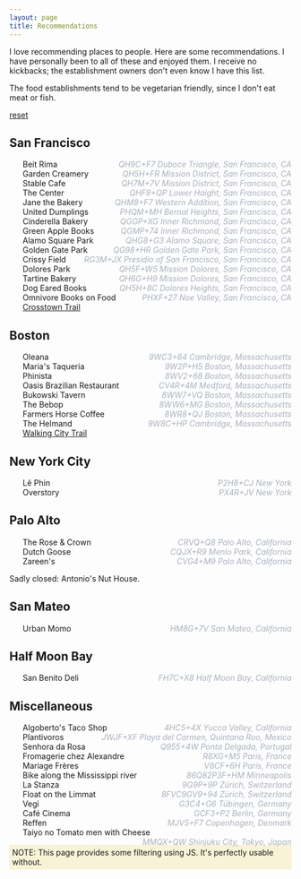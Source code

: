 ```yaml
---
layout: page
title: Recommendations
---
```


<style>
ul { list-style-type: none; }
#filters a { padding-right: 5px; }
</style>

I love recommending places to people. Here are some recommendations. I have personally been to all of these and enjoyed
them. I receive no kickbacks; the establishment owners don't even know I have this list.

The food establishments tend to be vegetarian friendly, since I don't eat meat or fish.

<div id="filters">
    <a href="#" onclick="document.querySelectorAll('li').forEach(elt => elt.style='')">reset</a>
</div>

<div id="recs">
    <div class="city:sf area:sfbay">
        <h2>San Francisco</h2>
        <ul>
            <li class="food" data-location="QH9C+F7 Duboce Triangle, San Francisco, CA">Beit Rima</li>
            <li class="food" data-location="QH5H+FR Mission District, San Francisco, CA">Garden Creamery</li>
            <li class="food" data-location="QH7M+7V Mission District, San Francisco, CA">Stable Cafe</li>
            <li class="tea vibes" data-location="QHF9+QP Lower Haight, San Francisco, CA">The Center</li>
            <li class="food" data-location="QHM8+F7 Western Addition, San Francisco, CA">Jane the Bakery</li>
            <li class="food" data-location="PHQM+MH Bernal Heights, San Francisco, CA">United Dumplings</li>
            <li class="food" data-location="QGGP+XG Inner Richmond, San Francisco, CA">Cinderella Bakery</li>
            <li class="books" data-location="QGMP+74 Inner Richmond, San Francisco, CA">Green Apple Books</li>
            <li class="park" data-location="QHG8+G3 Alamo Square, San Francisco, CA">Alamo Square Park</li>
            <li class="park" data-location="QG98+HR Golden Gate Park, San Francisco, CA">Golden Gate Park</li>
            <li class="park" data-location="RG3M+JX Presidio of San Francisco, San Francisco, CA">Crissy Field</li>
            <li class="park" data-location="QH5F+W5 Mission Dolores, San Francisco, CA">Dolores Park</li>
            <li class="food" data-location="QH6G+H9 Mission Dolores, San Francisco, CA">Tartine Bakery</li>
            <li class="books" data-location="QH5H+8C Dolores Heights, San Francisco, CA">Dog Eared Books</li>
            <li class="books" data-location="PHXF+27 Noe Valley, San Francisco, CA">Omnivore Books on Food</li>
            <li class="activity"><a href="https://crosstowntrail.org/">Crosstown Trail</a></li>
        </ul>
    </div>
    <div class="city:boston">
        <h2>Boston</h2>
        <ul>
            <li class="food" data-location="9WC3+64 Cambridge, Massachusetts">Oleana</li>
            <li class="food" data-location="9W2P+H5 Boston, Massachusetts">Maria's Taqueria</li>
            <li class="food" data-location="8WV2+68 Boston, Massachusetts">Phinista</li>
            <li class="food" data-location="CV4R+4M Medford, Massachusetts">Oasis Brazilian Restaurant</li>
            <li class="drinks" data-location="8WW7+VQ Boston, Massachusetts">Bukowski Tavern</li>
            <li class="drinks" data-location="8WW6+MG Boston, Massachusetts">The Bebop</li>
            <li class="coffee" data-location="8WR8+QJ Boston, Massachusetts">Farmers Horse Coffee</li>
            <li class="food" data-location="9W8C+HP Cambridge, Massachusetts">The Helmand</li>
            <li class="activity"><a href="https://www.bostontrails.org/">Walking City Trail</a></li>
        </ul>
    </div>
    <div class="city:nyc">
        <h2>New York City</h2>
        <ul>
            <li class="coffee" data-location="P2H8+CJ New York">Lê Phin</li>
            <li class="drinks" data-location="PX4R+JV New York">Overstory</li>
        </ul>
    </div>
    <div class="city:palo-alto area:sfbay">
        <h2>Palo Alto</h2>
        <ul>
            <li class="drinks" data-location="CRVQ+Q8 Palo Alto, California">The Rose &amp; Crown</li>
            <li class="drinks" data-location="CQJX+R9 Menlo Park, California">Dutch Goose</li>
            <li class="food" data-location="CVG4+M9 Palo Alto, California">Zareen's</li>
        </ul>
        Sadly closed: Antonio's Nut House.
    </div>
    <div class="city:san-mateo area:sfbay">
        <h2>San Mateo</h2>
        <ul>
            <li class="food" data-location="HM8G+7V San Mateo, California">Urban Momo</li>
        </ul>
    </div>
    <div class="city:half-moon-bay area:sfbay">
        <h2>Half Moon Bay</h2>
        <ul>
            <li class="food" data-location="FH7C+X8 Half Moon Bay, California">San Benito Deli</li>
        </ul>
    </div>
    <div class="city:misc">
        <h2>Miscellaneous</h2>
        <ul>
            <li class="food" data-location="4HC5+4X Yucca Valley, California">Algoberto's Taco Shop</li>
            <li class="food" data-location="JWJF+XF Playa del Carmen, Quintana Roo, Mexico">Plantivoros</li>
            <li class="hotel" data-location="Q955+4W Ponta Delgada, Portugal">Senhora da Rosa</li>
            <li class="food" data-location="R8XG+M5 Paris, France">Fromagerie chez Alexandre</li>
            <li class="tea" data-location="V8CF+6H Paris, France">Mariage Frères</li>
            <li class="activity" data-location="86Q82P3F+HM Minneapolis">Bike along the Mississippi river</li>
            <li class="food drinks coffee" data-location="9G9P+9P Zürich, Switzerland">La Stanza</li>
            <li class="activity" data-location="8FVC9GV9+94 Zürich, Switzerland">Float on the Limmat</li>
            <li class="food" data-location="G3C4+G6 Tübingen, Germany">Vegi</li>
            <li class="coffee" data-location="GCF3+P2 Berlin, Germany">Café Cinema</li>
            <li class="food" data-location="MJV5+F7 Copenhagen, Denmark">Reffen</li>
            <li class="food" data-location="MMQX+QW Shinjuku City, Tokyo, Japan">Taiyo no Tomato men with Cheese</li>
        </ul>
    </div>
</div>

<noscript>
<div style="background-color: #f8f3d6; padding: 5px;">
NOTE: This page provides some filtering using JS. It's perfectly usable without.
</div>
<style>
/* https://stackoverflow.com/a/24640763/569183 */
li[data-location]:after {
    content: attr(data-location);
    display: inline-block;
    color: #A9B0BB;
    float: right;
    font-style: italic;
}
</style>
</noscript>

<script>
const allTags = new Set();
for (const div of document.querySelectorAll("#recs div")) {
    for (const tag of div.classList) {
        allTags.add(tag);
    }
    for (const entry of div.querySelectorAll("li")) {
        for (const tag of entry.classList) {
            allTags.add(tag);
        }
        for (const tag of div.classList) {
            entry.classList.add(tag);
        }
        const plusCode = entry.getAttribute("data-location");
        if (plusCode) {
            const locationLink = document.createElement("a");
            locationLink.setAttribute("href", `https://plus.codes/${plusCode}`);
            locationLink.append(document.createTextNode("(location)"));
            entry.append(document.createTextNode("\u00A0"));
            entry.append(locationLink);
        }
    }
}
const filters = document.querySelector("#filters");
for (const tag of [...allTags].sort()) {
    const a = document.createElement("a");
    a.setAttribute("href", "#");
    a.append(document.createTextNode(tag));
    a.onclick = () => {
        document.querySelectorAll("#recs li").forEach(elt => {
            if (!elt.classList.contains(tag)) {
                elt.style = "display: none;";
            }
        });
    }
    filters.append(a);
}
</script>
